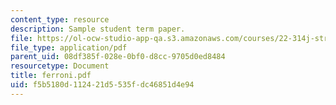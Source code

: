 ```yaml
---
content_type: resource
description: Sample student term paper.
file: https://ol-ocw-studio-app-qa.s3.amazonaws.com/courses/22-314j-structural-mechanics-in-nuclear-power-technology-fall-2006/f5b5180d112421d5535fdc46851d4e94_ferroni.pdf
file_type: application/pdf
parent_uid: 08df385f-028e-0bf0-d8cc-9705d0ed8484
resourcetype: Document
title: ferroni.pdf
uid: f5b5180d-1124-21d5-535f-dc46851d4e94
---
```


